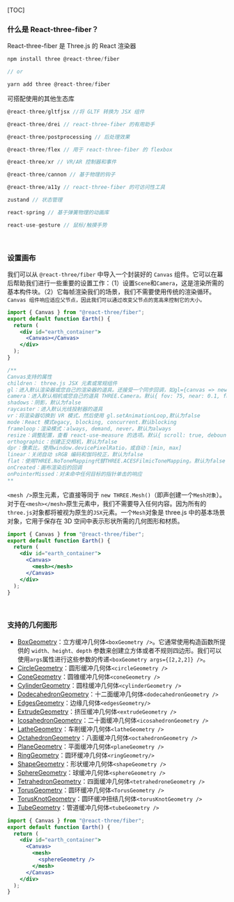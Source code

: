 [TOC]

### 什么是 React-three-fiber？

React-three-fiber 是 Three.js 的 React 渲染器

```js
npm install three @react-three/fiber

// or

yarn add three @react-three/fiber
```

可搭配使用的其他生态库

```js
@react-three/gltfjsx //将 GLTF 转换为 JSX 组件

@react-three/drei // react-three-fiber 的有用助手

@react-three/postprocessing // 后处理效果

@react-three/flex // 用于 react-three-fiber 的 flexbox

@react-three/xr // VR/AR 控制器和事件

@react-three/cannon // 基于物理的钩子

@react-three/a11y // react-three-fiber 的可访问性工具

zustand // 状态管理

react-spring // 基于弹簧物理的动画库

react-use-gesture // 鼠标/触摸手势
```

&nbsp;

### 设置画布

我们可以从 `@react-three/fiber` 中导入一个封装好的 `Canvas` 组件。它可以在幕后帮助我们进行一些重要的设置工作：（1）设置`Scene`和`Camera`，这是渲染所需的基本构件块。（2）它每帧渲染我们的场景，我们不需要使用传统的渲染循环。`Canvas 组件响应适应父节点，因此我们可以通过改变父节点的宽高来控制它的大小。`

```jsx
import { Canvas } from "@react-three/fiber";
export default function Earth() {
  return (
    <div id="earth_container">
      <Canvas></Canvas>
    </div>
  );
}

/**
Canvas支持的属性
children： three.js JSX 元素或常规组件
gl：进入默认渲染器或您自己的渲染器的道具。还接受一个同步回调，如gl={canvas => new Renderer({ canvas })}
camera：进入默认相机或您自己的道具 THREE.Camera。默认{ fov: 75, near: 0.1, far: 1000, position: [0, 0, 5] }
shadows：阴影，默认为false
raycaster：进入默认光线投射器的道具
vr：将渲染器切换到 VR 模式，然后使用 gl.setAnimationLoop,默认为false
mode：React 模式egacy, blocking, concurrent.默认blocking
frameloop：渲染模式：always, demand, never。默认为always
resize：调整配置，查看 react-use-measure 的选项。默认{ scroll: true, debounce: { scroll: 50, resize: 0 } }
orthographic：创建正交相机，默认为false
dpr：像素比，使用window.devicePixelRatio，或自动：[min, max]
linear：关闭自动 sRGB 编码和伽玛校正，默认为false
flat：使用THREE.NoToneMapping代替THREE.ACESFilmicToneMapping。默认为false
onCreated：画布渲染后的回调
onPointerMissed：对未命中任何目标的指针单击的响应
**
```

`<mesh />`原生元素，它直接等同于 `new THREE.Mesh()`（即声创建一个`Mesh对象`）。对于在`<mesh></mesh>`原生元素中，我们不需要导入任何内容。因为所有的`three.js`对象都将被视为原生的`JSX`元素。一个`Mesh`对象是 three.js 中的基本场景对象，它用于保存在 3D 空间中表示形状所需的几何图形和材质。

```jsx
import { Canvas } from "@react-three/fiber";
export default function Earth() {
  return (
    <div id="earth_container">
      <Canvas>
        <mesh></mesh>
      </Canvas>
    </div>
  );
}
```

&nbsp;

### 支持的几何图形

- [BoxGeometry](https://threejs.org/docs/index.html#api/zh/geometries/BoxGeometry)：立方缓冲几何体`<boxGeometry />`。它通常使用构造函数所提供的 `width、height、depth` 参数来创建立方体或者不规则四边形。我们可以使用`args`属性进行这些参数的传递`<boxGeometry args={[2,2,2]} />`。
- [CircleGeometry](https://threejs.org/docs/index.html#api/zh/geometries/CircleGeometry)：圆形缓冲几何体`<circleGeometry />`
- [ConeGeometry](https://threejs.org/docs/index.html#api/zh/geometries/ConeGeometry)：圆锥缓冲几何体`<coneGeometry />`
- [CylinderGeometry](https://threejs.org/docs/index.html#api/zh/geometries/CylinderGeometry)：圆柱缓冲几何体`<cylinderGeometry />`
- [DodecahedronGeometry](https://threejs.org/docs/index.html#api/zh/geometries/DodecahedronGeometry)：十二面缓冲几何体`<dodecahedronGeometry />`
- [EdgesGeometry](https://threejs.org/docs/index.html#api/zh/geometries/EdgesGeometry)：边缘几何体`<edgesGeometry/>`
- [ExtrudeGeometry](https://threejs.org/docs/index.html#api/zh/geometries/ExtrudeGeometry)：挤压缓冲几何体`<extrudeGeometry />`
- [IcosahedronGeometry](https://threejs.org/docs/index.html#api/zh/geometries/IcosahedronGeometry)：二十面缓冲几何体`<icosahedronGeometry />`
- [LatheGeometry](https://threejs.org/docs/index.html#api/zh/geometries/LatheGeometry)：车削缓冲几何体`<latheGeometry />`
- [OctahedronGeometry](https://threejs.org/docs/index.html#api/zh/geometries/OctahedronGeometry)：八面缓冲几何体`<octahedronGeometry />`
- [PlaneGeometry](https://threejs.org/docs/index.html#api/zh/geometries/PlaneGeometry)：平面缓冲几何体`<planeGeometry />`
- [RingGeometry](https://threejs.org/docs/index.html#api/zh/geometries/RingGeometry)：圆环缓冲几何体`<ringGeometry/>`
- [ShapeGeometry](https://threejs.org/docs/index.html#api/zh/geometries/ShapeGeometry)：形状缓冲几何体`<shapeGeometry />`
- [SphereGeometry](https://threejs.org/docs/index.html#api/zh/geometries/SphereGeometry)：球缓冲几何体`<sphereGeometry />`
- [TetrahedronGeometry](https://threejs.org/docs/index.html#api/zh/geometries/TetrahedronGeometry)：四面缓冲几何体`<tetrahedroneGeometry />`
- [TorusGeometry](https://threejs.org/docs/index.html#api/zh/geometries/TorusGeometry)：圆环缓冲几何体`<TorusGeometry />`
- [TorusKnotGeometry](https://threejs.org/docs/index.html#api/zh/geometries/TorusKnotGeometry)：圆环缓冲扭结几何体`<torusKnotGeometry />`
- [TubeGeometry](https://threejs.org/docs/index.html#api/zh/geometries/TubeGeometry)：管道缓冲几何体`<tubeGeometry />`

```jsx
import { Canvas } from "@react-three/fiber";
export default function Earth() {
  return (
    <div id="earth_container">
      <Canvas>
        <mesh>
          <sphereGeometry />
        </mesh>
      </Canvas>
    </div>
  );
}
```

&nbsp;
